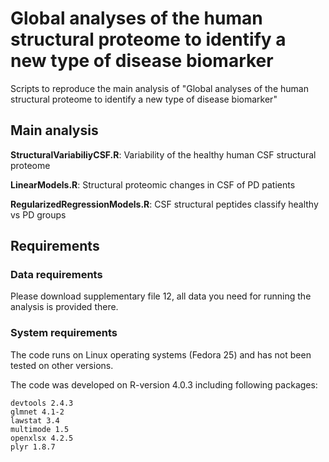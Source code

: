 # Global analyses of the human structural proteome to identify a new type of disease biomarker

Scripts to reproduce the main analysis of "Global analyses of the human structural proteome to identify a new type of disease biomarker"



## Main analysis

**StructuralVariabiliyCSF.R**: Variability of the healthy human CSF structural proteome

**LinearModels.R**: Structural proteomic changes in CSF of PD patients

**RegularizedRegressionModels.R**: CSF structural peptides classify healthy vs PD groups

## Requirements

### Data requirements
Please download supplementary file 12, all data you need for running the analysis is provided there.


### System requirements

The code runs on Linux operating systems (Fedora 25) and has not been tested on other versions.

The code was developed on R-version 4.0.3 including following packages:
```
devtools 2.4.3
glmnet 4.1-2
lawstat 3.4
multimode 1.5
openxlsx 4.2.5
plyr 1.8.7 
```
